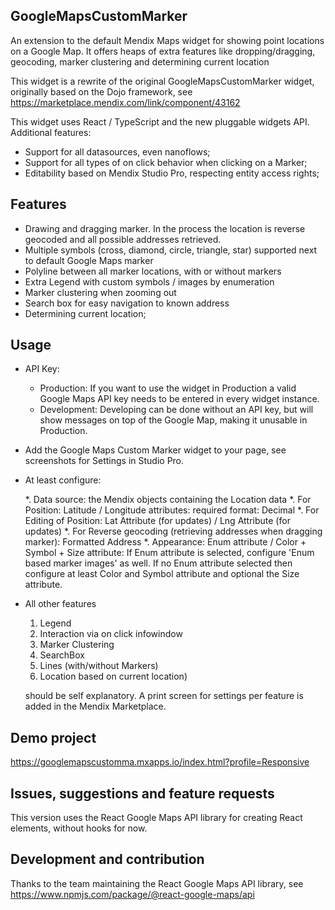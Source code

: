 ## GoogleMapsCustomMarker
An extension to the default Mendix Maps widget for showing point locations on a Google Map. It offers heaps of extra features like dropping/dragging, geocoding, marker clustering and determining current location

This widget is a rewrite of the original GoogleMapsCustomMarker widget, originally based on the Dojo framework, see https://marketplace.mendix.com/link/component/43162

This widget uses React / TypeScript and the new pluggable widgets API. Additional features:

* Support for all datasources, even nanoflows;
* Support for all types of on click behavior when clicking on a Marker;
* Editability based on Mendix Studio Pro, respecting entity access rights;


## Features
* Drawing and dragging marker. In the process the location is reverse geocoded and all possible addresses retrieved.
* Multiple symbols (cross, diamond, circle, triangle, star) supported next to default Google Maps marker 
* Polyline between all marker locations, with or without markers
* Extra Legend with custom symbols / images by enumeration
* Marker clustering when zooming out
* Search box for easy navigation to known address
* Determining current location;

## Usage
* API Key: 
	* Production: If you want to use the widget in Production a valid Google Maps API key needs to be entered in every widget instance. 
	* Development: Developing can be done without an API key, but will show messages on top of the Google Map, making it unusable in Production.

* Add the Google Maps Custom Marker widget to your page, see screenshots for Settings in Studio Pro.

* At least configure:

	*. Data source: the Mendix objects containing the Location data
	*. For Position: Latitude / Longitude attributes: required format: Decimal
	*. For Editing of Position: Lat Attribute (for updates) / Lng Attribute (for updates)
	*. For Reverse geocoding (retrieving addresses when dragging marker): Formatted Address 
	*. Appearance: Enum attribute / Color + Symbol + Size attribute: If Enum attribute is selected, configure 'Enum based marker images' as well. If no Enum attribute selected then configure at least Color and Symbol attribute and optional the Size attribute.

* All other features 
	1. Legend
	2. Interaction via on click infowindow
	3. Marker Clustering
	4. SearchBox
	5. Lines (with/without Markers)
	6. Location based on current location) 
	
	should be self explanatory. A print screen for settings per feature is added in the Mendix Marketplace.

## Demo project
https://googlemapscustomma.mxapps.io/index.html?profile=Responsive

## Issues, suggestions and feature requests
This version uses the React Google Maps API library for creating React elements, without hooks for now. 

## Development and contribution
Thanks to the team maintaining the React Google Maps API library, see https://www.npmjs.com/package/@react-google-maps/api
